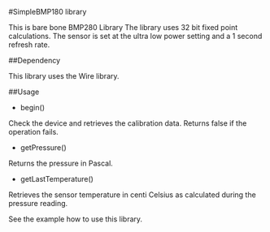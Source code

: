 #SimpleBMP180 library

This is bare bone BMP280 Library
The library uses 32 bit fixed point calculations.
The sensor is set at the ultra low power setting and a 1 second refresh rate.

##Dependency

This library uses the Wire library.

##Usage

* begin()

 Check the device and retrieves the calibration data.  Returns false if the operation fails.

* getPressure()

 Returns the pressure in Pascal.
 
* getLastTemperature()

 Retrieves the sensor temperature in centi Celsius as calculated during the pressure reading.

See the example how to use this library.

 